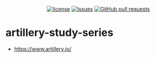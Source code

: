 <p align="center">
  <a href="https://github.com/mingyuchoo/artillery-study-series/blob/main/LICENSE"><img alt="license" src="https://img.shields.io/github/license/mingyuchoo/artillery-study-series"/></a>
  <a href="https://github.com/mingyuchoo/artillery-study-series/issues"><img alt="Issues" src="https://img.shields.io/github/issues/mingyuchoo/artillery-study-series?color=appveyor" /></a>
  <a href="https://github.com/mingyuchoo/artillery-study-series/pulls"><img alt="GitHub pull requests" src="https://img.shields.io/github/issues-pr/mingyuchoo/artillery-study-series?color=appveyor" /></a>
</p>

# artillery-study-series

- <https://www.artillery.io/>
